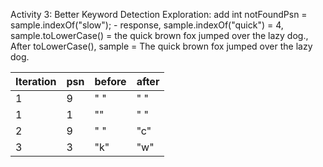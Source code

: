 Activity 3: Better Keyword Detection
	Exploration:
		add int notFoundPsn = sample.indexOf("slow"); - response, sample.indexOf("quick") = 4, sample.toLowerCase() = the quick brown fox jumped over the lazy dog., After toLowerCase(), sample = The quick brown fox jumped over the lazy dog.
		
| Iteration | psn | before | after |
|-----------|-----|--------|-------|
| 1         | 9   | " "    | " "   |
| 1         | 1   | ""     | " "   |
| 2         | 9   | " "    | "c"   |
| 3         | 3   | "k"    | "w"   |